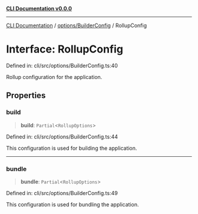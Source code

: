 [**CLI Documentation v0.0.0**](../../../README.md)

***

[CLI Documentation](../../../modules.md) / [options/BuilderConfig](../README.md) / RollupConfig

# Interface: RollupConfig

Defined in: cli/src/options/BuilderConfig.ts:40

Rollup configuration for the application.

## Properties

### build

> **build**: `Partial`\<`RollupOptions`\>

Defined in: cli/src/options/BuilderConfig.ts:44

This configuration is used for building the application.

***

### bundle

> **bundle**: `Partial`\<`RollupOptions`\>

Defined in: cli/src/options/BuilderConfig.ts:49

This configuration is used for bundling the application.
